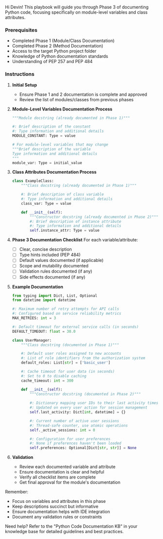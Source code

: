 Hi Devin! This playbook will guide you through Phase 3 of documenting Python code, focusing specifically on module-level variables and class attributes.

### Prerequisites
- Completed Phase 1 (Module/Class Documentation)
- Completed Phase 2 (Method Documentation)
- Access to the target Python project folder
- Knowledge of Python documentation standards
- Understanding of PEP 257 and PEP 484

### Instructions

1. **Initial Setup**
   - Ensure Phase 1 and 2 documentation is complete and approved
   - Review the list of modules/classes from previous phases

2. **Module-Level Variables Documentation Process**
   ```python
   """Module docstring (already documented in Phase 1)"""

   #: Brief description of the constant
   #: Type information and additional details
   MODULE_CONSTANT: Type = value

   # For module-level variables that may change
   """Brief description of the variable
   Type information and additional details
   """
   module_var: Type = initial_value
   ```

3. **Class Attributes Documentation Process**
   ```python
   class ExampleClass:
       """Class docstring (already documented in Phase 1)"""

       #: Brief description of class variable
       #: Type information and additional details
       class_var: Type = value

       def __init__(self):
           """Constructor docstring (already documented in Phase 2)"""
           #: Brief description of instance attribute
           #: Type information and additional details
           self.instance_attr: Type = value
   ```

4. **Phase 3 Documentation Checklist**
   For each variable/attribute:
   - [ ] Clear, concise description
   - [ ] Type hints included (PEP 484)
   - [ ] Default values documented (if applicable)
   - [ ] Scope and mutability documented
   - [ ] Validation rules documented (if any)
   - [ ] Side effects documented (if any)

5. **Example Documentation**
   ```python
   from typing import Dict, List, Optional
   from datetime import datetime

   #: Maximum number of retry attempts for API calls
   #: Configured based on service reliability metrics
   MAX_RETRIES: int = 3

   #: Default timeout for external service calls (in seconds)
   DEFAULT_TIMEOUT: float = 30.0

   class UserManager:
       """Class docstring (documented in Phase 1)"""

       #: Default user roles assigned to new accounts
       #: List of role identifiers from the authorization system
       default_roles: List[str] = ['basic_user']

       #: Cache timeout for user data (in seconds)
       #: Set to 0 to disable caching
       cache_timeout: int = 300

       def __init__(self):
           """Constructor docstring (documented in Phase 2)"""
           
           #: Dictionary mapping user IDs to their last activity timestamp
           #: Updated on every user action for session management
           self.last_activity: Dict[int, datetime] = {}

           #: Current number of active user sessions
           #: Thread-safe counter, use atomic operations
           self._active_sessions: int = 0

           #: Configuration for user preferences
           #: None if preferences haven't been loaded
           self.preferences: Optional[Dict[str, str]] = None
   ```

6. **Validation**
   - Review each documented variable and attribute
   - Ensure documentation is clear and helpful
   - Verify all checklist items are complete
   - Get final approval for the module's documentation

Remember:
- Focus on variables and attributes in this phase
- Keep descriptions succinct but informative
- Ensure documentation helps with IDE integration
- Document any validation rules or constraints

Need help? Refer to the "Python Code Documentation KB" in your knowledge base for detailed guidelines and best practices.
